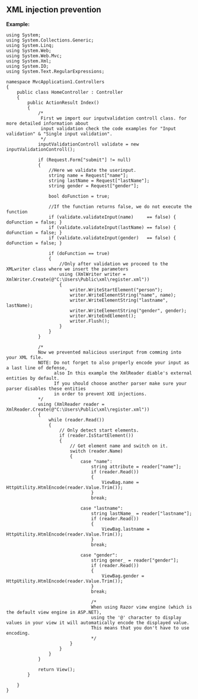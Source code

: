 
XML injection prevention
-------

**Example:**

   		
	using System;
	using System.Collections.Generic;
	using System.Linq;
	using System.Web;
	using System.Web.Mvc;
	using System.Xml;
	using System.IO;
	using System.Text.RegularExpressions;

	namespace MvcApplication1.Controllers
	{
		public class HomeController : Controller
		{
			public ActionResult Index()
			{   
				/*
				 First we import our inputvalidation controll class. for more detailed information about 
				 input validation check the code examples for "Input validation" & "Single input validation".
				 */ 
				inputValidationControll validate = new inputValidationControll();

				if (Request.Form["submit"] != null)
				{
					//Here we validate the userinput.
					string name = Request["name"];
					string lastName = Request["lastName"];
					string gender = Request["gender"];

					bool doFunction = true;

					//If the function returns false, we do not execute the function
					if (validate.validateInput(name)     == false) { doFunction = false; }
					if (validate.validateInput(lastName) == false) { doFunction = false; }
					if (validate.validateInput(gender)   == false) { doFunction = false; }

					if (doFunction == true)
					{
						//Only after validation we proceed to the XMLwriter class where we insert the parameters
						using (XmlWriter writer = XmlWriter.Create(@"C:\Users\Public\xml\register.xml"))
						{
							writer.WriteStartElement("person");
							writer.WriteElementString("name", name);
							writer.WriteElementString("lastname", lastName);
							writer.WriteElementString("gender", gender);
							writer.WriteEndElement();
							writer.Flush();
						}
					}
				}

				/*
				Now we prevented malicious userinput from comming into your XML file.
				NOTE: Do not forget to also properly encode your input as a last line of defense, 
					  also In this example the XmlReader diable's external entities by default.
					  If you should choose another parser make sure your parser disables these entities 
					  in order to prevent XXE injections.
				*/
				using (XmlReader reader = XmlReader.Create(@"C:\Users\Public\xml\register.xml"))
				{
					while (reader.Read())
					{
						// Only detect start elements.
						if (reader.IsStartElement())
						{
							// Get element name and switch on it.
							switch (reader.Name)
							{
								case "name":
									string attribute = reader["name"];
									if (reader.Read())
									{
										ViewBag.name = HttpUtility.HtmlEncode(reader.Value.Trim());
									}
									break;

								case "lastname":
									string lastName_ = reader["lastname"];
									if (reader.Read())
									{
										ViewBag.lastname = HttpUtility.HtmlEncode(reader.Value.Trim());
									}
									break;

								case "gender":
									string gener_ = reader["gender"];
									if (reader.Read())
									{
										ViewBag.gender = HttpUtility.HtmlEncode(reader.Value.Trim());
									}
									break;
							   
									/*
									When using Razor view engine (which is the default view engine in ASP.NET), 
									using the '@' character to display values in your view it will automatically encode the displayed value. 
									This means that you don't have to use encoding.
									*/
							}
						}
					}
				}
			 
				return View();
			}

		}
	}
